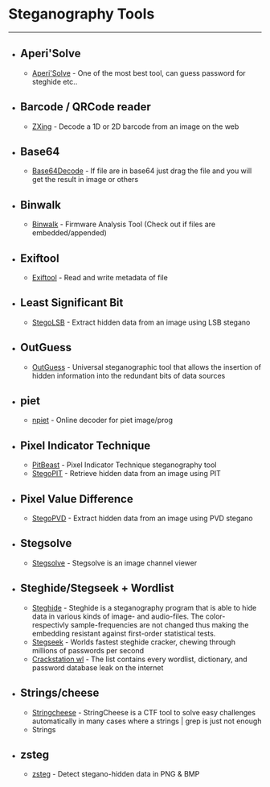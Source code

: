 # Steganography Tools

-----------------

- ## Aperi'Solve
  - [Aperi'Solve](https://aperisolve.fr/) - One of the most best tool, can guess password for steghide etc..

- ## Barcode / QRCode reader
  - [ZXing](https://zxing.org/w/decode.jspx) - Decode a 1D or 2D barcode from an image on the web

- ## Base64
  - [Base64Decode](https://www.base64decode.org/) - If file are in base64 just drag the file and you will get the result in image or others

- ## Binwalk
  - [Binwalk](https://github.com/ReFirmLabs/binwalk) - Firmware Analysis Tool (Check out if files are embedded/appended)
 
- ## Exiftool
  - [Exiftool](https://exiftool.org/) - Read and write metadata of file

- ## Least Significant Bit
  - [StegoLSB](https://gist.github.com/dhondta/d2151c82dcd9a610a7380df1c6a0272c) - Extract hidden data from an image using LSB stegano

- ## OutGuess
  - [OutGuess](https://github.com/resurrecting-open-source-projects/outguess) - Universal steganographic tool that allows the insertion of hidden information into the redundant bits of data sources

- ## piet
  - [npiet](https://www.bertnase.de/npiet/npiet-execute.php) - Online decoder for piet image/prog

- ## Pixel Indicator Technique
  - [PitBeast](https://github.com/bytevsbyte/pitbeast) - Pixel Indicator Technique steganography tool
  - [StegoPIT](https://gist.github.com/dhondta/30abb35bb8ee86109d17437b11a1477a) - Retrieve hidden data from an image using PIT
  
- ## Pixel Value Difference
  - [StegoPVD](https://gist.github.com/dhondta/feaf4f5fb3ed8d1eb7515abe8cde4880) - Extract hidden data from an image using PVD stegano

- ## Stegsolve
  - [Stegsolve](https://github.com/ret42/Stegano-Thing/tree/main/Tools/Stegsolve) - Stegsolve is an image channel viewer

- ## Steghide/Stegseek + Wordlist
  - [Steghide](https://github.com/StefanoDeVuono/steghide) - Steghide is a steganography program that is able to hide data in various kinds of image- and audio-files. The color- respectivly sample-frequencies are not changed thus making the embedding resistant against first-order statistical tests.
  - [Stegseek](https://github.com/RickdeJager/stegseek) - Worlds fastest steghide cracker, chewing through millions of passwords per second
  - [Crackstation wl](https://crackstation.net/crackstation-wordlist-password-cracking-dictionary.htm) - The list contains every wordlist, dictionary, and password database leak on the internet

- ## Strings/cheese
  - [Stringcheese](https://github.com/MathisHammel/stringcheese) - StringCheese is a CTF tool to solve easy challenges automatically in many cases where a strings | grep is just not enough
  - Strings

- ## zsteg
  - [zsteg](https://github.com/zed-0xff/zsteg) - Detect stegano-hidden data in PNG & BMP
